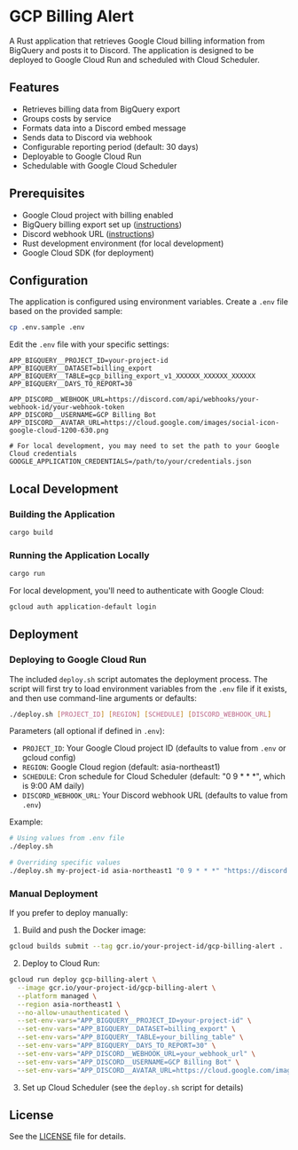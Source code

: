 # GCP Billing Alert

A Rust application that retrieves Google Cloud billing information from BigQuery and posts it to Discord. The application is designed to be deployed to Google Cloud Run and scheduled with Cloud Scheduler.

## Features

- Retrieves billing data from BigQuery export
- Groups costs by service
- Formats data into a Discord embed message
- Sends data to Discord via webhook
- Configurable reporting period (default: 30 days)
- Deployable to Google Cloud Run
- Schedulable with Google Cloud Scheduler

## Prerequisites

- Google Cloud project with billing enabled
- BigQuery billing export set up ([instructions](https://cloud.google.com/billing/docs/how-to/export-data-bigquery))
- Discord webhook URL ([instructions](https://support.discord.com/hc/en-us/articles/228383668-Intro-to-Webhooks))
- Rust development environment (for local development)
- Google Cloud SDK (for deployment)

## Configuration

The application is configured using environment variables. Create a `.env` file based on the provided sample:

```bash
cp .env.sample .env
```

Edit the `.env` file with your specific settings:

```
APP_BIGQUERY__PROJECT_ID=your-project-id
APP_BIGQUERY__DATASET=billing_export
APP_BIGQUERY__TABLE=gcp_billing_export_v1_XXXXXX_XXXXXX_XXXXXX
APP_BIGQUERY__DAYS_TO_REPORT=30

APP_DISCORD__WEBHOOK_URL=https://discord.com/api/webhooks/your-webhook-id/your-webhook-token
APP_DISCORD__USERNAME=GCP Billing Bot
APP_DISCORD__AVATAR_URL=https://cloud.google.com/images/social-icon-google-cloud-1200-630.png

# For local development, you may need to set the path to your Google Cloud credentials
GOOGLE_APPLICATION_CREDENTIALS=/path/to/your/credentials.json
```

## Local Development

### Building the Application

```bash
cargo build
```

### Running the Application Locally

```bash
cargo run
```

For local development, you'll need to authenticate with Google Cloud:

```bash
gcloud auth application-default login
```

## Deployment

### Deploying to Google Cloud Run

The included `deploy.sh` script automates the deployment process. The script will first try to load environment variables from the `.env` file if it exists, and then use command-line arguments or defaults:

```bash
./deploy.sh [PROJECT_ID] [REGION] [SCHEDULE] [DISCORD_WEBHOOK_URL]
```

Parameters (all optional if defined in `.env`):

- `PROJECT_ID`: Your Google Cloud project ID (defaults to value from `.env` or gcloud config)
- `REGION`: Google Cloud region (default: asia-northeast1)
- `SCHEDULE`: Cron schedule for Cloud Scheduler (default: "0 9 \* \* \*", which is 9:00 AM daily)
- `DISCORD_WEBHOOK_URL`: Your Discord webhook URL (defaults to value from `.env`)

Example:

```bash
# Using values from .env file
./deploy.sh

# Overriding specific values
./deploy.sh my-project-id asia-northeast1 "0 9 * * *" "https://discord.com/api/webhooks/your-webhook-id/your-webhook-token"
```

### Manual Deployment

If you prefer to deploy manually:

1. Build and push the Docker image:

```bash
gcloud builds submit --tag gcr.io/your-project-id/gcp-billing-alert .
```

2. Deploy to Cloud Run:

```bash
gcloud run deploy gcp-billing-alert \
  --image gcr.io/your-project-id/gcp-billing-alert \
  --platform managed \
  --region asia-northeast1 \
  --no-allow-unauthenticated \
  --set-env-vars="APP_BIGQUERY__PROJECT_ID=your-project-id" \
  --set-env-vars="APP_BIGQUERY__DATASET=billing_export" \
  --set-env-vars="APP_BIGQUERY__TABLE=your_billing_table" \
  --set-env-vars="APP_BIGQUERY__DAYS_TO_REPORT=30" \
  --set-env-vars="APP_DISCORD__WEBHOOK_URL=your_webhook_url" \
  --set-env-vars="APP_DISCORD__USERNAME=GCP Billing Bot" \
  --set-env-vars="APP_DISCORD__AVATAR_URL=https://cloud.google.com/images/social-icon-google-cloud-1200-630.png"
```

3. Set up Cloud Scheduler (see the `deploy.sh` script for details)

## License

See the [LICENSE](LICENSE) file for details.
